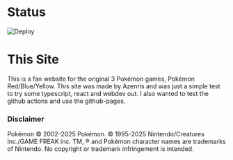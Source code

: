 # Status
![Deploy](https://github.com/Azenris/webdev-pokemon/actions/workflows/build-deploy.yml/badge.svg)

# This Site
This is a fan website for the original 3 Pokémon games, Pokémon Red/Blue/Yellow.
This site was made by Azenris and was just a simple test to try some typescript, react and webdev out.
I also wanted to test the github actions and use the github-pages.

### Disclaimer
Pokémon © 2002-2025 Pokémon. © 1995-2025 Nintendo/Creatures Inc./GAME FREAK inc. TM, ® and Pokémon character names are trademarks of Nintendo.
No copyright or trademark infringement is intended.